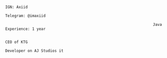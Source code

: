                                                                             IGN: Axiid
                                                                        Telegram: @imaxiid

                                                                      Java Experience: 1 year

                                                                            CEO of KTG
                                                                     Developer on AJ Studios it

<!--
**Axiid/Axiid** is a ✨ _special_ ✨ repository because its `README.md` (this file) appears on your GitHub profile.

Here are some ideas to get you started:

- 🔭 I’m currently working on ...
- 🌱 I’m currently learning ...
- 👯 I’m looking to collaborate on ...
- 🤔 I’m looking for help with ...
- 💬 Ask me about ...
- 📫 How to reach me: ...
- 😄 Pronouns: ...
- ⚡ Fun fact: ...
-->
